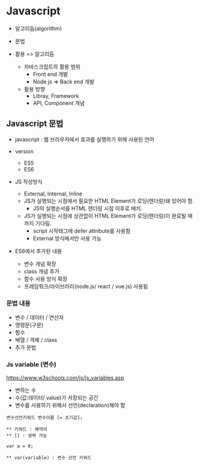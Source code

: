 # Javascript

- 알고리듬(algorithm)

- 문법
- 활용 => 알고리듬
  - 자바스크립트의 활용 범위
    - Front end 개발
    - Node js => Back end 개발
  - 활용 방향
    - Libray, Framework
    - API, Component 개념

## Javascript 문법

- javascript : 웹 브라우저에서 효과를 실행하기 위해 사용된 언어
- version 
  - ES5
  - ES6

- JS 작성방식
  - External, Internal, Inline
  - JS가 실행되는 시점에서 필요한 HTML Element가 로딩(렌더링)돼 있어야 함.
    - JS의 실행순서를 HTML 렌더링 시점 이후로 배치.
  - JS가 실행되는 시점에 상관없이 HTML Element가 로딩(렌더링)이 완료될 때까지 기다림. 
    - script 시작태그에 defer attribute를 사용함
    - External 방식에서만 사용 가능

- ES6에서 추가된 내용
  - 변수 개념 확장
  - class 개념 추가
  - 함수 사용 방식 확장
  - 프레임워크/라이브러리(node.js/ react / vue.js) 사용됨

### 문법 내용

- 변수 / 데이터 / 연산자
- 명령문(구문)
- 함수
- 배열 / 객체 / class
- 추가 문법 

### Js variable (변수)
https://www.w3schools.com/js/js_variables.asp

- 변하는 수
- 수(값:데이터/ value)가 저장되는 공간
- 변수를 사용하기 위해서 선언(declaration)해야 함
```
변수선언키워드 변수이름 [= 초기값];

** 키워드 : 예약어
** [] : 생략 가능

var a = 0;

** var(variable) : 변수 선언 키워드
```